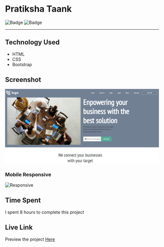 # Pratiksha Taank
![Badge](https://img.shields.io/badge/Mobile%20Responsive-Yes-brightgreen)
![Badge](https://img.shields.io/badge/Live-Yes-brightgreen)
***
## Technology Used
- HTML
- CSS
- Bootstrap
## Screenshot
![Project 12](./images/laptop.png)

### Mobile Responsive
![Responsive](./images/mobile.gif)
## Time Spent
I spent 8 hours to complete this project
## Live Link
Preview the project [Here](https://business-page12.netlify.app/)
